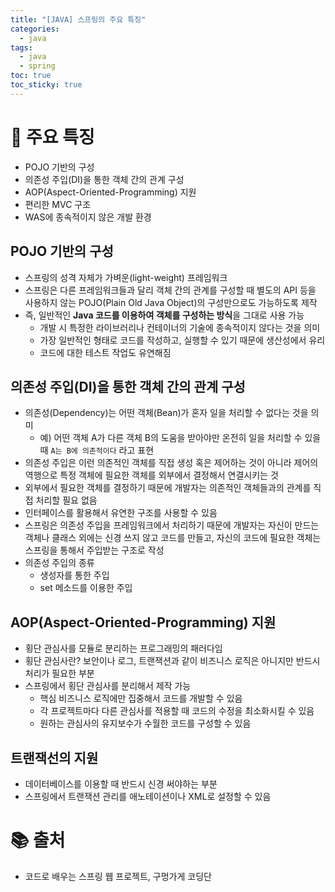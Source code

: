 ```yaml
---
title: "[JAVA] 스프링의 주요 특징"
categories:
  - java
tags:
  - java
  - spring
toc: true
toc_sticky: true
---
```

  
# 🔎 주요 특징
- POJO 기반의 구성
- 의존성 주입(DI)을 통한 객체 간의 관계 구성
- AOP(Aspect-Oriented-Programming) 지원
- 편리한 MVC 구조
- WAS에 종속적이지 않은 개발 환경

## POJO 기반의 구성
- 스프링의 성격 자체가 가벼운(light-weight) 프레임워크
- 스프링은 다른 프레임워크들과 달리 객체 간의 관계를 구성할 때 별도의 API 등을 사용하지 않는 POJO(Plain Old Java Object)의 구성만으로도 가능하도록 제작
- 즉, 일반적인 **Java 코드를 이용하여 객체를 구성하는 방식**을 그대로 사용 가능
  - 개발 시 특정한 라이브러리나 컨테이너의 기술에 종속적이지 않다는 것을 의미
  - 가장 일반적인 형태로 코드를 작성하고, 실행할 수 있기 때문에 생산성에서 유리
  - 코드에 대한 테스트 작업도 유연해짐

## 의존성 주입(DI)을 통한 객체 간의 관계 구성
- 의존성(Dependency)는 어떤 객체(Bean)가 혼자 일을 처리할 수 없다는 것을 의미
  - 예) 어떤 객체 A가 다른 객체 B의 도움을 받아야만 온전히 일을 처리할 수 있을 때 `A는 B에 의존적이다` 라고 표현
- 의존성 주입은 이런 의존적인 객체를 직접 생성 혹은 제어하는 것이 아니라 제어의 역행으로 특정 객체에 필요한 객체를 외부에서 결정해서 연결시키는 것
- 외부에서 필요한 객체를 결정하기 때문에 개발자는 의존적인 객체들과의 관계를 직접 처리할 필요 없음
- 인터페이스를 활용해서 유연한 구조를 사용할 수 있음
- 스프링은 의존성 주입을 프레임워크에서 처리하기 때문에 개발자는 자신이 만드는 객체나 클래스 외에는 신경 쓰지 않고 코드를 만들고, 자신의 코드에 필요한 객체는 스프링을 통해서 주입받는 구조로 작성
- 의존성 주입의 종류
  - 생성자를 통한 주입
  - set 메소드를 이용한 주입

## AOP(Aspect-Oriented-Programming) 지원
- 횡단 관심사를 모듈로 분리하는 프로그래밍의 패러다임
- 횡단 관심사란? 보안이나 로그, 트랜잭션과 같이 비즈니스 로직은 아니지만 반드시 처리가 필요한 부분
- 스프링에서 횡단 관심사를 분리해서 제작 가능
  - 핵심 비즈니스 로직에만 집중해서 코드를 개발할 수 있음
  - 각 프로젝트마다 다른 관심사를 적용할 때 코드의 수정을 최소화시킬 수 있음
  - 원하는 관심사의 유지보수가 수월한 코드를 구성할 수 있음

## 트랜잭선의 지원
- 데이터베이스를 이용할 때 반드시 신경 써야하는 부분
- 스프링에서 트랜잭션 관리를 애노테이션이나 XML로 설정할 수 있음

# 📚 출처
- 코드로 배우는 스프링 웹 프로젝트, 구멍가게 코딩단